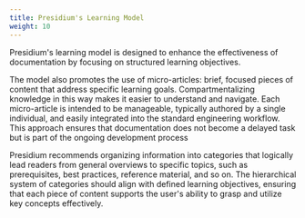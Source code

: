 ```yaml
---
title: Presidium's Learning Model
weight: 10
---
```

Presidium's learning model is designed to enhance the effectiveness of documentation by focusing on structured learning objectives. 

The model also promotes the use of micro-articles: brief, focused pieces of content that address specific learning goals. Compartmentalizing knowledge in this way makes it easier to understand and navigate. Each micro-article is intended to be manageable, typically authored by a single individual, and easily integrated into the standard engineering workflow. This approach ensures that documentation does not become a delayed task but is part of the ongoing development process

Presidium recommends organizing information into categories that logically lead readers from general overviews to specific topics, such as prerequisites, best practices, reference material, and so on. The hierarchical system of categories should align with defined learning objectives, ensuring that each piece of content supports the user's ability to grasp and utilize key concepts effectively.